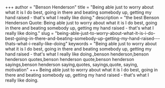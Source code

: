 +++
author = "Benson Henderson"
title = "Being able just to worry about what it is I do best, going in there and beating somebody up, getting my hand raised - that's what I really like doing."
description = "the best Benson Henderson Quote: Being able just to worry about what it is I do best, going in there and beating somebody up, getting my hand raised - that's what I really like doing."
slug = "being-able-just-to-worry-about-what-it-is-i-do-best-going-in-there-and-beating-somebody-up-getting-my-hand-raised---thats-what-i-really-like-doing"
keywords = "Being able just to worry about what it is I do best, going in there and beating somebody up, getting my hand raised - that's what I really like doing.,benson henderson,benson henderson quotes,benson henderson quote,benson henderson sayings,benson henderson saying,quotes, sayings,quote, saying, motivation"
+++
Being able just to worry about what it is I do best, going in there and beating somebody up, getting my hand raised - that's what I really like doing.
